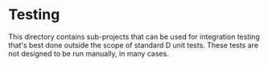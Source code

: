# Testing
This directory contains sub-projects that can be used for integration testing that's best done outside the scope of standard D unit tests. These tests are not designed to be run manually, in many cases.
